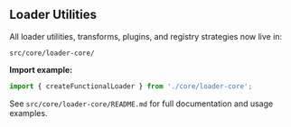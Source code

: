## Loader Utilities

All loader utilities, transforms, plugins, and registry strategies now live in:

```
src/core/loader-core/
```

**Import example:**
```js
import { createFunctionalLoader } from './core/loader-core';
```

See `src/core/loader-core/README.md` for full documentation and usage examples. 